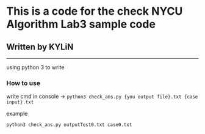 # This is a code for the check NYCU Algorithm Lab3 sample code

## Written by KYLiN

---

using python 3 to write

### How to use

write cmd in console -> `python3 check_ans.py {you output file}.txt {case input}.txt`

example

```
python3 check_ans.py outputTest0.txt case0.txt
```

